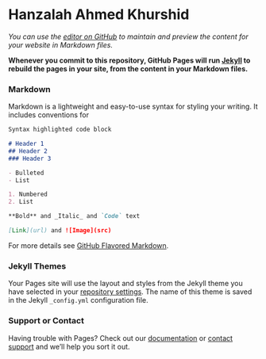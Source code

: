# Hanzalah Ahmed Khurshid

*You can use the [editor on GitHub](https://github.com/Hanzalah617/Hanzalah617.github.io/edit/master/index.md) to maintain and preview the content for your website in Markdown files.*

**Whenever you commit to this repository, GitHub Pages will run [Jekyll](https://jekyllrb.com/) to rebuild the pages in your site, from the content in your Markdown files.**

### Markdown

Markdown is a lightweight and easy-to-use syntax for styling your writing. It includes conventions for

```markdown
Syntax highlighted code block

# Header 1
## Header 2
### Header 3

- Bulleted
- List

1. Numbered
2. List

**Bold** and _Italic_ and `Code` text

[Link](url) and ![Image](src)
```

For more details see [GitHub Flavored Markdown](https://guides.github.com/features/mastering-markdown/).

### Jekyll Themes

Your Pages site will use the layout and styles from the Jekyll theme you have selected in your [repository settings](https://github.com/Hanzalah617/Hanzalah617.github.io/settings). The name of this theme is saved in the Jekyll `_config.yml` configuration file.

### Support or Contact

Having trouble with Pages? Check out our [documentation](https://docs.github.com/categories/github-pages-basics/) or [contact support](https://github.com/contact) and we’ll help you sort it out.
